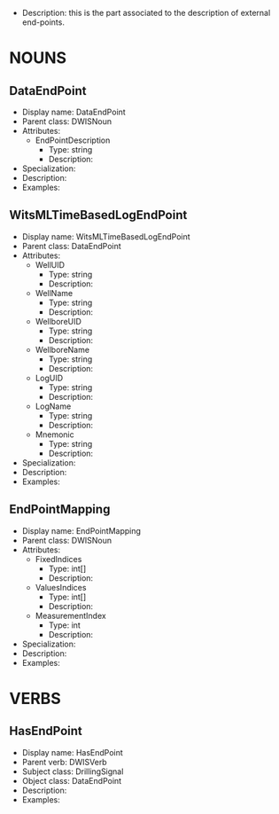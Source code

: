 - Description: this is the part associated to the description of external end-points. 

# NOUNS
## DataEndPoint <!-- NOUN -->
- Display name: DataEndPoint
- Parent class: DWISNoun
- Attributes:
  - EndPointDescription
    - Type: string
    - Description: 
- Specialization:
- Description: 
- Examples:
## WitsMLTimeBasedLogEndPoint <!-- NOUN -->
- Display name: WitsMLTimeBasedLogEndPoint
- Parent class: DataEndPoint
- Attributes:
  - WellUID
    - Type: string
    - Description: 
  - WellName
    - Type: string
    - Description: 
  - WellboreUID
    - Type: string
    - Description: 
  - WellboreName
    - Type: string
    - Description: 
  - LogUID
    - Type: string
    - Description: 
  - LogName
    - Type: string
    - Description: 
  - Mnemonic
    - Type: string
    - Description: 
- Specialization:
- Description: 
- Examples:

## EndPointMapping <!-- NOUN -->
- Display name: EndPointMapping
- Parent class: DWISNoun
- Attributes:
  - FixedIndices
    - Type: int[]
    - Description: 
  - ValuesIndices
    - Type: int[]
    - Description: 
  - MeasurementIndex
    - Type: int
    - Description: 
- Specialization:
- Description: 
- Examples:


# VERBS

## HasEndPoint <!-- VERB -->
- Display name: HasEndPoint
- Parent verb: DWISVerb
- Subject class: DrillingSignal
- Object class: DataEndPoint
- Description: 
- Examples: 

